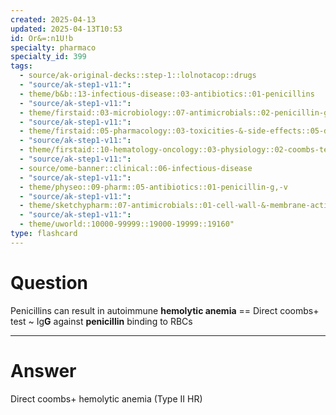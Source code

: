 ```yaml
---
created: 2025-04-13
updated: 2025-04-13T10:53
id: Or&=:n1U!b
specialty: pharmaco
specialty_id: 399
tags:
  - source/ak-original-decks::step-1::lolnotacop::drugs
  - "source/ak-step1-v11:": 
  - theme/b&b::13-infectious-disease::03-antibiotics::01-penicillins
  - "source/ak-step1-v11:": 
  - theme/firstaid::03-microbiology::07-antimicrobials::02-penicillin-g-v
  - "source/ak-step1-v11:": 
  - theme/firstaid::05-pharmacology::03-toxicities-&-side-effects::05-drug-reactions---hematologic
  - "source/ak-step1-v11:": 
  - theme/firstaid::10-hematology-oncology::03-physiology::02-coombs-test::pathologies
  - "source/ak-step1-v11:": 
  - source/ome-banner::clinical::06-infectious-disease
  - "source/ak-step1-v11:": 
  - theme/physeo::09-pharm::05-antibiotics::01-penicillin-g,-v
  - "source/ak-step1-v11:": 
  - theme/sketchypharm::07-antimicrobials::01-cell-wall-&-membrane-active-antibiotics::01-penicillin
  - "source/ak-step1-v11:": 
  - theme/uworld::10000-99999::19000-19999::19160"
type: flashcard
---
```


# Question
Penicillins can result in autoimmune **hemolytic anemia** == Direct coombs+ test ~ Ig**G** against **penicillin** binding to RBCs

---

# Answer
Direct coombs+ hemolytic anemia (Type II HR)